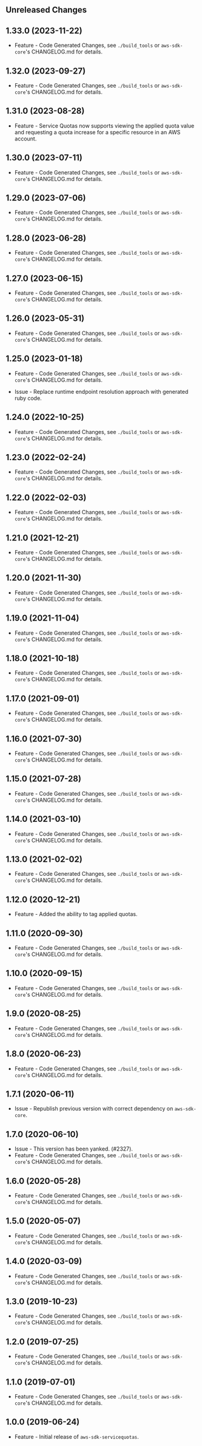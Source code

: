 Unreleased Changes
------------------

1.33.0 (2023-11-22)
------------------

* Feature - Code Generated Changes, see `./build_tools` or `aws-sdk-core`'s CHANGELOG.md for details.

1.32.0 (2023-09-27)
------------------

* Feature - Code Generated Changes, see `./build_tools` or `aws-sdk-core`'s CHANGELOG.md for details.

1.31.0 (2023-08-28)
------------------

* Feature - Service Quotas now supports viewing the applied quota value and requesting a quota increase for a specific resource in an AWS account.

1.30.0 (2023-07-11)
------------------

* Feature - Code Generated Changes, see `./build_tools` or `aws-sdk-core`'s CHANGELOG.md for details.

1.29.0 (2023-07-06)
------------------

* Feature - Code Generated Changes, see `./build_tools` or `aws-sdk-core`'s CHANGELOG.md for details.

1.28.0 (2023-06-28)
------------------

* Feature - Code Generated Changes, see `./build_tools` or `aws-sdk-core`'s CHANGELOG.md for details.

1.27.0 (2023-06-15)
------------------

* Feature - Code Generated Changes, see `./build_tools` or `aws-sdk-core`'s CHANGELOG.md for details.

1.26.0 (2023-05-31)
------------------

* Feature - Code Generated Changes, see `./build_tools` or `aws-sdk-core`'s CHANGELOG.md for details.

1.25.0 (2023-01-18)
------------------

* Feature - Code Generated Changes, see `./build_tools` or `aws-sdk-core`'s CHANGELOG.md for details.

* Issue - Replace runtime endpoint resolution approach with generated ruby code.

1.24.0 (2022-10-25)
------------------

* Feature - Code Generated Changes, see `./build_tools` or `aws-sdk-core`'s CHANGELOG.md for details.

1.23.0 (2022-02-24)
------------------

* Feature - Code Generated Changes, see `./build_tools` or `aws-sdk-core`'s CHANGELOG.md for details.

1.22.0 (2022-02-03)
------------------

* Feature - Code Generated Changes, see `./build_tools` or `aws-sdk-core`'s CHANGELOG.md for details.

1.21.0 (2021-12-21)
------------------

* Feature - Code Generated Changes, see `./build_tools` or `aws-sdk-core`'s CHANGELOG.md for details.

1.20.0 (2021-11-30)
------------------

* Feature - Code Generated Changes, see `./build_tools` or `aws-sdk-core`'s CHANGELOG.md for details.

1.19.0 (2021-11-04)
------------------

* Feature - Code Generated Changes, see `./build_tools` or `aws-sdk-core`'s CHANGELOG.md for details.

1.18.0 (2021-10-18)
------------------

* Feature - Code Generated Changes, see `./build_tools` or `aws-sdk-core`'s CHANGELOG.md for details.

1.17.0 (2021-09-01)
------------------

* Feature - Code Generated Changes, see `./build_tools` or `aws-sdk-core`'s CHANGELOG.md for details.

1.16.0 (2021-07-30)
------------------

* Feature - Code Generated Changes, see `./build_tools` or `aws-sdk-core`'s CHANGELOG.md for details.

1.15.0 (2021-07-28)
------------------

* Feature - Code Generated Changes, see `./build_tools` or `aws-sdk-core`'s CHANGELOG.md for details.

1.14.0 (2021-03-10)
------------------

* Feature - Code Generated Changes, see `./build_tools` or `aws-sdk-core`'s CHANGELOG.md for details.

1.13.0 (2021-02-02)
------------------

* Feature - Code Generated Changes, see `./build_tools` or `aws-sdk-core`'s CHANGELOG.md for details.

1.12.0 (2020-12-21)
------------------

* Feature - Added the ability to tag applied quotas.

1.11.0 (2020-09-30)
------------------

* Feature - Code Generated Changes, see `./build_tools` or `aws-sdk-core`'s CHANGELOG.md for details.

1.10.0 (2020-09-15)
------------------

* Feature - Code Generated Changes, see `./build_tools` or `aws-sdk-core`'s CHANGELOG.md for details.

1.9.0 (2020-08-25)
------------------

* Feature - Code Generated Changes, see `./build_tools` or `aws-sdk-core`'s CHANGELOG.md for details.

1.8.0 (2020-06-23)
------------------

* Feature - Code Generated Changes, see `./build_tools` or `aws-sdk-core`'s CHANGELOG.md for details.

1.7.1 (2020-06-11)
------------------

* Issue - Republish previous version with correct dependency on `aws-sdk-core`.

1.7.0 (2020-06-10)
------------------

* Issue - This version has been yanked. (#2327).
* Feature - Code Generated Changes, see `./build_tools` or `aws-sdk-core`'s CHANGELOG.md for details.

1.6.0 (2020-05-28)
------------------

* Feature - Code Generated Changes, see `./build_tools` or `aws-sdk-core`'s CHANGELOG.md for details.

1.5.0 (2020-05-07)
------------------

* Feature - Code Generated Changes, see `./build_tools` or `aws-sdk-core`'s CHANGELOG.md for details.

1.4.0 (2020-03-09)
------------------

* Feature - Code Generated Changes, see `./build_tools` or `aws-sdk-core`'s CHANGELOG.md for details.

1.3.0 (2019-10-23)
------------------

* Feature - Code Generated Changes, see `./build_tools` or `aws-sdk-core`'s CHANGELOG.md for details.

1.2.0 (2019-07-25)
------------------

* Feature - Code Generated Changes, see `./build_tools` or `aws-sdk-core`'s CHANGELOG.md for details.

1.1.0 (2019-07-01)
------------------

* Feature - Code Generated Changes, see `./build_tools` or `aws-sdk-core`'s CHANGELOG.md for details.

1.0.0 (2019-06-24)
------------------

* Feature - Initial release of `aws-sdk-servicequotas`.
